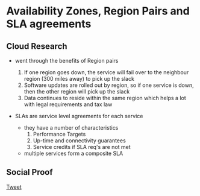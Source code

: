 <!-- This is a template you can use for quick progress days. It removes a lot of the steps we encourage you to share in the longer template 000-DAY-ARTICLE-LONG-TEMPLATE.MD-->

# Availability Zones, Region Pairs and SLA agreements

## Cloud Research

- went through the benefits of Region pairs

  1. If one region goes down, the service will fail over to the neighbour region (300 miles away) to pick up the slack
  2. Software updates are rolled out by region, so if one service is down, then the other region will pick up the slack
  3. Data continues to reside within the same region which helps a lot with legal requirements and tax law

- SLAs are service level agreements for each service
  - they have a number of characteristics
    1. Performance Targets
    2. Up-time and connectivity guarantees
    3. Service credits if SLA req's are not met
  - multiple services form a composite SLA

## Social Proof

[Tweet](https://twitter.com/SpencerGarth19/status/1305921634394607618)
